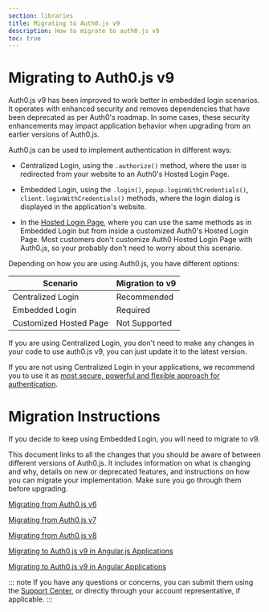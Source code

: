 ```yaml
---
section: libraries
title: Migrating to Auth0.js v9
description: How to migrate to auth0.js v9
toc: true
---
```

# Migrating to Auth0.js v9

Auth0.js v9 has been improved to work better in embedded login scenarios. It operates with enhanced security and removes dependencies that have been deprecated as per Auth0's roadmap. In some cases, these security enhancements may impact application behavior when upgrading from an earlier versions of Auth0.js. 

Auth0.js can be used to implement authentication in different ways:

- Centralized Login, using the `.authorize()` method, where the user is redirected from your website to an Auth0's Hosted Login Page.

- Embedded Login, using the `.login()`, `popup.loginWithCredentials()`, `client.loginWithCredentials()` methods, where the login dialog is displayed in the application's website.

- In the [Hosted Login Page](/hosted-pages/login), where you can use the same methods as in Embedded Login but from inside a customized Auth0's Hosted Login Page. Most customers don't customize Auth0 Hosted Login Page with Auth0.js, so your probably don't need to worry about this scenario.

Depending on how you are using Auth0.js, you have different options:

| Scenario | Migration to v9 | 
| --- | --- | 
| Centralized Login | Recommended |
| Embedded Login | Required |
| Customized Hosted Page | Not Supported |

If you are using Centralized Login, you don't need to make any changes in your code to use auth0.js v9, you can just update it to the latest version.

If you are not using Centralized Login in your applications, we recommend you to use it as [most secure, powerful and flexible approach for authentication](/guides/login/centralized-vs-embedded). 

# Migration Instructions

If you decide to keep using Embedded Login, you will need to migrate to v9. 

This document links to all the changes that you should be aware of between different versions of Auth0.js. It includes information on what is changing and why, details on new or deprecated features, and instructions on how you can migrate your implementation. Make sure you go through them before upgrading.

[Migrating from Auth0.js v6](/articles/libraries/auth0js/v9/migration-v6-v9)

[Migrating from Auth0.js v7](/articles/libraries/auth0js/v9/migration-v7-v9)

[Migrating from Auth0.js v8](/articles/libraries/auth0js/v9/migration-v8-v9)

[Migrating to Auth0.js v9 in Angular.js Applications](/articles/libraries/auth0js/v9/migration-angularjs)

[Migrating to Auth0.js v9 in Angular Applications](/articles/libraries/auth0js/v9/migration-angular)

::: note
If you have any questions or concerns, you can submit them using the [Support Center](${env.DOMAIN_URL_SUPPORT}), or directly through your account representative, if applicable. 
:::

